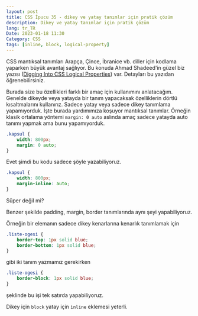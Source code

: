 ```yaml
---
layout: post
title: CSS İpucu 35 - dikey ve yatay tanımlar için pratik çözüm
description: Dikey ve yatay tanımlar için pratik çözüm
lang: tr_TR
Date: 2023-01-18 11:30
Category: CSS
tags: [inline, block, logical-property]
---
```


CSS mantıksal tanımları Arapça, Çince, İbranice vb. diller için kodlama yaparken büyük avantaj sağlıyor. Bu konuda Ahmad Shadeed'in güzel biz yazısı ([Digging Into CSS Logical Properties](https://ishadeed.com/article/css-logical-properties/)) var. Detayları bu yazıdan öğrenebilirsiniz. 


Burada size bu  özellikleri farklı bir amaç için kullanımını anlatacağım. Genelde dikeyde veya yatayda bir tanım yapacaksak özelliklerin dörtlü kısaltmalarını kullanırız. Sadece yatay veya sadece dikey tanımlama yapamıyorduk. İşte burada yardımımıza koşuyor mantıksal tanımlar. Örneğin klasik ortalama yöntemi `margin: 0 auto` aslında amaç sadece yatayda auto tanımı yapmak ama bunu yapamıyorduk.

```css
.kapsul {
    width: 800px;
    margin: 0 auto;
}
```

Evet şimdi bu kodu sadece şöyle yazabiliyoruz.

```css
.kapsul {
    width: 800px;
    margin-inline: auto;
}
```

Süper değil mi?

Benzer şekilde padding, margin, border tanımlarında aynı şeyi yapabiliyoruz. 

Örneğin bir elemanın sadece dikey kenarlarına kenarlık tanımlamak için

```css
.liste-ogesi {
    border-top: 1px solid blue;
    border-bottom: 1px solid blue;
}
```

gibi iki tanım yazmamız gerekirken

```css
.liste-ogesi {
    border-block: 1px solid blue;
}
```

şeklinde bu işi tek satırda yapabiliyoruz. 

Dikey için `block` yatay için `ìnline` eklemesi yeterli.